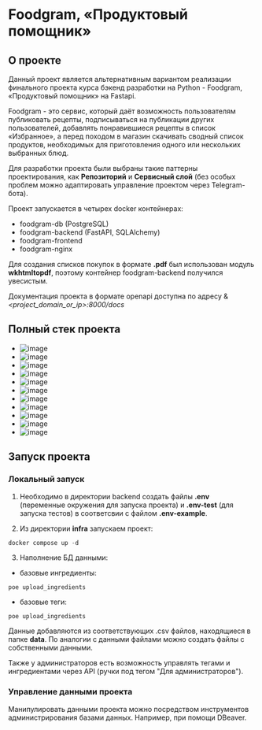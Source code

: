 # Foodgram, «Продуктовый помощник»

## О проекте
Данный проект является альтернативным вариантом реализации финального проекта курса бэкенд разработки на Python - Foodgram, «Продуктовый помощник» на Fastapi.

Foodgram - это сервис, который даёт возможность пользователям публиковать рецепты, подписываться на публикации других
пользователей, добавлять понравившиеся рецепты в список «Избранное», а перед походом в магазин скачивать сводный список 
продуктов, необходимых для приготовления одного или нескольких выбранных блюд.

Для разработки проекта были выбраны такие паттерны проектирования, как __Репозиторий__ и __Сервисный слой__ (без особых проблем можно адаптировать управление проектом через Telegram-бота).

Проект запускается в четырех docker контейнерах:
- foodgram-db (PostgreSQL)
- foodgram-backend (FastAPI, SQLAlchemy)
- foodgram-frontend
- foodgram-nginx

Для создания списков покупок в формате __.pdf__ был использован модуль __wkhtmltopdf__, поэтому контейнер foodgram-backend получился увесистым.

Документация проекта в формате openapi доступна по адресу &_<project_domain_or_ip>:8000/docs_

## Полный стек проекта
- ![image](https://img.shields.io/badge/fastapi-109989?style=for-the-badge&logo=FASTAPI&logoColor=white)
- ![image](https://img.shields.io/badge/PostgreSQL-316192?style=for-the-badge&logo=postgresql&logoColor=white)
- ![image](https://img.shields.io/badge/SQLAlchemy-gray?style=for-the-badge&&logoColor=white)
- ![image](https://img.shields.io/badge/Alembic-black?style=for-the-badge&&logoColor=white)
- ![image](https://img.shields.io/badge/Pydantic-E92063?style=for-the-badge&logo=Pydantic&logoColor=white)
- ![image](https://img.shields.io/badge/Nginx-009639?style=for-the-badge&logo=nginx&logoColor=white)
- ![image](https://img.shields.io/badge/Uvicorn-31becf?style=for-the-badge&logoColor=white)
- ![image](https://img.shields.io/badge/redis-%23DD0031.svg?&style=for-the-badge&logo=redis&logoColor=white)
- ![image](https://img.shields.io/badge/Docker-2CA5E0?style=for-the-badge&logo=docker&logoColor=white)
- ![image](https://img.shields.io/badge/JWT-000000?style=for-the-badge&logo=JSON%20web%20tokens&logoColor=white)
- ![image](https://img.shields.io/badge/React-20232A?style=for-the-badge&logo=react&logoColor=61DAFB)


## Запуск проекта
### Локальный запуск
1. Необходимо в директории backend создать файлы __.env__ (переменные окружения для запуска проекта) и __.env-test__ (для запуска тестов) в соответсвии с файлом __.env-example__.


2. Из директории __infra__ запускаем проект:
```py
docker compose up -d
```

3. Наполнение БД данными:
- базовые ингредиенты:
```
poe upload_ingredients
```
- базовые теги:
```
poe upload_ingredients
```
Данные добавляются из соответствующих .csv файлов, находящиеся в папке __data__. По аналогии с данными файлами можно создать файлы с собственными данными.

Также у администраторов есть возможность управлять тегами и ингредиентами через API (ручки под тегом "Для администраторов").

### Управление данными проекта
Манипулировать данными проекта можно посредством инструментов администрирования базами данных. Например, при помощи DBeaver.
